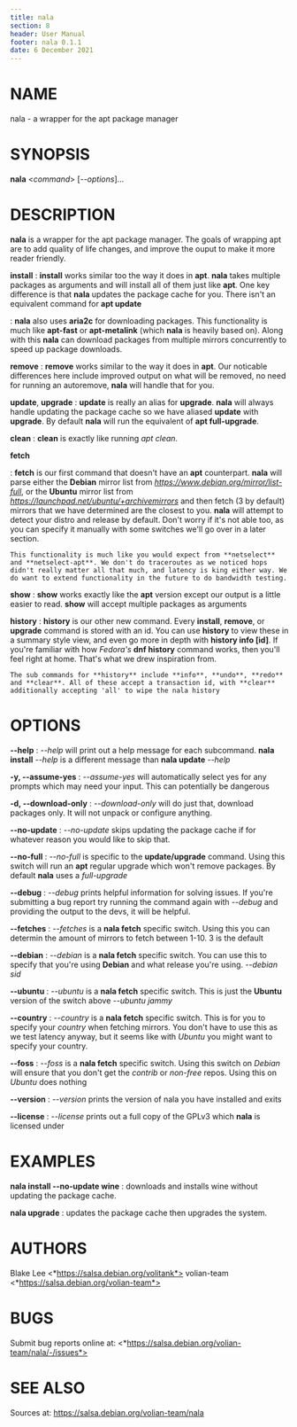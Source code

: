 ```yaml
---
title: nala
section: 8
header: User Manual
footer: nala 0.1.1
date: 6 December 2021
---
```

# NAME
nala - a wrapper for the apt package manager

# SYNOPSIS
**nala** <*command*> [*\--options*]...

# DESCRIPTION
**nala** is a wrapper for the apt package manager. The goals of wrapping apt are
to add quality of life changes, and improve the ouput to make it more reader friendly.

**install**
: **install** works similar too the way it does in **apt**. **nala** takes multiple packages as arguments and will install all of them just like **apt**. One key difference is that **nala** updates the package cache for you. There isn't an equivalent command for **apt update**

: **nala** also uses **aria2c** for downloading packages. This functionality is much like **apt-fast** or **apt-metalink** (which **nala** is heavily based on). Along with this **nala** can download packages from multiple mirrors concurrently to speed up package downloads.

**remove**
: **remove** works similar to the way it does in **apt**. Our noticable differences here include improved output on what will be removed, no need for running an autoremove, **nala** will handle that for you. 

**update**, **upgrade**
: **update** is really an alias for **upgrade**. **nala** will always handle updating the package cache so we have aliased **update** with **upgrade**. By default **nala** will run the equivalent of **apt full-upgrade**.

**clean**
: **clean** is exactly like running *apt clean*.

**fetch**

: **fetch** is our first command that doesn't have an **apt** counterpart. **nala** will parse either the **Debian** mirror list from *https://www.debian.org/mirror/list-full*, or the **Ubuntu** mirror list from *https://launchpad.net/ubuntu/+archivemirrors* and then fetch (3 by default) mirrors that we have determined are the closest to you. **nala** will attempt to detect your distro and release by default. Don't worry if it's not able too, as you can specify it manually with some switches we'll go over in a later section.

	This functionality is much like you would expect from **netselect** and **netselect-apt**. We don't do traceroutes as we noticed hops didn't really matter all that much, and latency is king either way. We do want to extend functionality in the future to do bandwidth testing.

**show**
: **show** works exactly like the **apt** version except our output is a little easier to read. **show** will accept multiple packages as arguments

**history**
: **history** is our other new command. Every **install**, **remove**, or **upgrade** command is stored with an id. You can use **history** to view these in a summary style view, and even go more in depth with **history info [id]**. If you're familiar with how *Fedora's* **dnf history** command works, then you'll feel right at home. That's what we drew inspiration from.

	The sub commands for **history** include **info**, **undo**, **redo** and **clear**. All of these accept a transaction id, with **clear** additionally accepting 'all' to wipe the nala history

# OPTIONS
**\--help**
: *\--help* will print out a help message for each subcommand. **nala install** *\--help* is a different message than **nala update** *\--help*

**-y, \--assume-yes**
: *\--assume-yes* will automatically select yes for any prompts which may need your input. This can potentially be dangerous

**-d, \--download-only**
: *\--download-only* will do just that, download packages only. It will not unpack or configure anything.

**\--no-update**
: *\--no-update* skips updating the package cache if for whatever reason you would like to skip that.

**\--no-full**
: *\--no-full* is specific to the **update/upgrade** command. Using this switch will run an **apt** regular upgrade which won't remove packages. By default **nala** uses a *full-upgrade*

**\--debug**
: *\--debug* prints helpful information for solving issues. If you're submitting a bug report try running the command again with *\--debug* and providing the output to the devs, it will be helpful.

**\--fetches**
: *\--fetches* is a **nala fetch** specific switch. Using this you can determin the amount of mirrors to fetch between 1-10. 3 is the default

**\--debian**
: *\--debian* is a **nala fetch** specific switch. You can use this to specify that you're using **Debian** and what release you're using. *\--debian sid*

**\--ubuntu**
: *\--ubuntu* is a **nala fetch** specific switch. This is just the **Ubuntu** version of the switch above *\--ubuntu jammy*

**\--country**
: *\--country* is a **nala fetch** specific switch. This is for you to specify your *country* when fetching mirrors. You don't have to use this as we test latency anyway, but it seems like with *Ubuntu* you might want to specify your country.

**\--foss**
: *\--foss* is a **nala fetch** specific switch. Using this switch on *Debian* will ensure that you don't get the *contrib* or *non-free* repos. Using this on *Ubuntu* does nothing

**\--version**
: *\--version* prints the version of nala you have installed and exits

**\--license**
: *\--license* prints out a full copy of the GPLv3 which **nala** is licensed under

# EXAMPLES
**nala install --no-update wine**
: downloads and installs wine without updating the package cache.

**nala upgrade**
: updates the package cache then upgrades the system.

# AUTHORS
Blake Lee <*https://salsa.debian.org/volitank*>
volian-team <*https://salsa.debian.org/volian-team*>

# BUGS
Submit bug reports online at: <*https://salsa.debian.org/volian-team/nala/-/issues*>

# SEE ALSO
Sources at: <https://salsa.debian.org/volian-team/nala>
